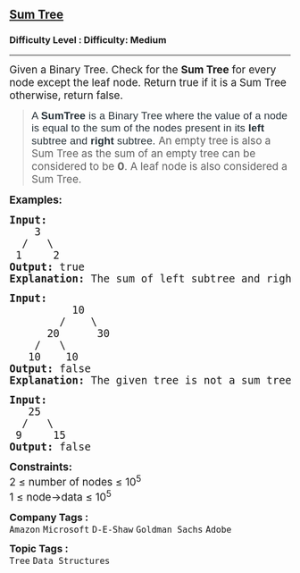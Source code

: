<h2><a href="https://www.geeksforgeeks.org/problems/sum-tree/1">Sum Tree</a></h2><h3>Difficulty Level : Difficulty: Medium</h3><hr><div class="problems_problem_content__Xm_eO"><div class="entry-content">
<p><span style="font-size: 14pt;">Given a Binary Tree. Check for the <strong>Sum Tree</strong> for every node except the leaf node. Return true if it is a Sum Tree otherwise, return false.</span></p>
<blockquote>
<p><span style="font-size: 14pt;"><span style="color: #273239; font-family: Nunito, sans-serif; letter-spacing: 0.162px; background-color: #ffffff;">A <strong>SumTree</strong> is a Binary Tree where the value of a node is equal to the sum of the nodes present in its<strong> left</strong> subtree and <strong>right </strong>subtree. </span>An empty tree is also a Sum Tree as the sum of an empty tree can be considered to be <strong>0</strong>. A leaf node is also considered a Sum Tree.</span></p>
</blockquote>
<p><span style="font-size: 14pt;"><strong>Examples:</strong></span></p>
<pre><span style="font-size: 14pt;"><strong>Input:</strong>
    3
  /   \    
 1     2
<strong>Output:</strong> true
<strong>Explanation: </strong>The sum of left subtree and right subtree is 1 + 2 = 3, which is the value of the root node. Therefore,the given binary tree is a sum tree.
</span></pre>
<pre><span style="font-size: 14pt;"><strong>Input:</strong>
          10
        /    \
      20      30
    /   \ 
   10    10
<strong>Output: </strong>false
<strong>Explanation: </strong>The given tree is not a sum tree. For the root node, sum of elements in left subtree is 40 and sum of elements in right subtree is 30. Root element = 10 which is not equal to 30+40.<br></span></pre>
<pre><span style="font-size: 14pt;"><strong>Input:</strong>
   25
  /   \    
 9     15
<strong>Output:</strong> false</span></pre>
<p><span style="font-size: 14pt;"><strong>Constraints:</strong><br>2 ≤ number of nodes ≤ 10<sup>5<br></sup>1 ≤ node-&gt;data ≤ 10<sup>5</sup></span></p>
</div></div><p><span style=font-size:18px><strong>Company Tags : </strong><br><code>Amazon</code>&nbsp;<code>Microsoft</code>&nbsp;<code>D-E-Shaw</code>&nbsp;<code>Goldman Sachs</code>&nbsp;<code>Adobe</code>&nbsp;<br><p><span style=font-size:18px><strong>Topic Tags : </strong><br><code>Tree</code>&nbsp;<code>Data Structures</code>&nbsp;